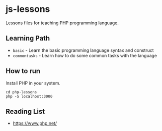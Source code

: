 # js-lessons

Lessons files for teaching PHP programming language.

## Learning Path

* `basic` - Learn the basic programming language syntax and construct
* `commontasks` - Learn how to do some common tasks with the language

## How to run

Install PHP in your system.

```
cd php-lessons
php -S localhost:3000
```

## Reading List

* https://www.php.net/
